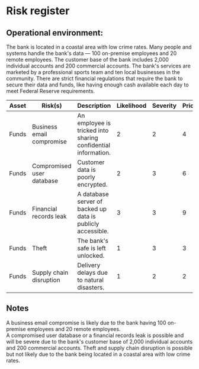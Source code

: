# Risk register

## Operational environment:

The bank is located in a coastal area with low crime rates. 
Many people and systems handle the bank's data — 100 on-premise employees and 20 remote employees. 
The customer base of the bank includes 2,000 individual accounts and 200 commercial accounts. 
The bank's services are marketed by a professional sports team and ten local businesses in the community. 
There are strict financial regulations that require the bank to secure their data and funds, like having enough cash available each day to meet Federal Reserve requirements.


| Asset | Risk(s) | Description | Likelihood | Severity | Priority |
| --- | --- | --- | --- | --- | --- |
| Funds | Business email compromise | An employee is tricked into sharing confidential information. | 2 | 2 | 4 |
| Funds | Compromised user database | Customer data is poorly encrypted. | 2 | 3 | 6 |
| Funds | Financial records leak | A database server of backed up data is publicly accessible. | 3 | 3 | 9 |
| Funds | Theft | The bank's safe is left unlocked. | 1 | 3 | 3 |
| Funds | Supply chain disruption | Delivery delays due to natural disasters. | 1 | 2 | 2 |


## Notes

A business email compromise is likely due to the bank having 100 on-premise employees and 20 remote employees.  
A compromised user database or a financial records leak is possible and will be severe due to the bank's customer base of 2,000 individual accounts and 200 commercial accounts. 
Theft and supply chain disruption is possible but not likely due to the bank being located in a coastal area with low crime rates. 
